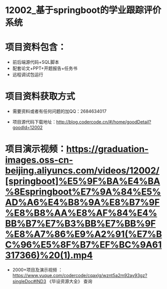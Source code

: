 #  12002_基于springboot的学业跟踪评价系统
 
 #  项目资料包含：
 *  前后端源代码+SQL脚本
 *  配套论文+PPT+开题报告+任务书
 *  远程调试包运行

 #  项目资料获取方式
 *  需要资料或者有任何问题的加QQ：2684634017

 *  项目源代码下载地址：http://blog.codercode.cn/#/home/goodDetail?goodId=12002
   
 #  项目演示视频：https://graduation-images.oss-cn-beijing.aliyuncs.com/videos/12002/[springboot]%E5%9F%BA%E4%BA%8Espringboot%E7%9A%84%E5%AD%A6%E4%B8%9A%E8%B7%9F%E8%B8%AA%E8%AF%84%E4%BB%B7%E7%B3%BB%E7%BB%9F%E8%A7%86%E9%A2%91(%E7%BC%96%E5%8F%B7%EF%BC%9A61317366)%20(1).mp4
          
 *  2000+项目及演示视频 ：https://www.yuque.com/codercode/cqaxlg/wznt5a2m92ay93gz?singleDoc#lND3 《毕设资源大全》
   查询
